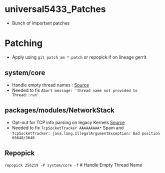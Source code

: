 #  universal5433_Patches
 * Bunch of important patches
 
# Patching
- Apply using `git patch am *.patch` or repopick if on lineage gerrit

## system/core
* Handle empty thread names : [Source](https://review.lineageos.org/c/LineageOS/android_system_core/+/256219)
* Needed to fix `Abort message: 'thread name not provided to Thread::run'`

## packages/modules/NetworkStack
* Opt-out for TCP info parsing on legacy Kernels [Source](https://github.com/ArrowOS/android_packages_modules_NetworkStack/commit/19bbd6fb49222c3849e8f9f8f5f2c56c61bdfc81)
* Needed to fix `TcpSocketTracker AAAAAAAAA*` Spam and `TcpSocketTracker: java.lang.IllegalArgumentException: Bad position 65648/3648`

## Repopick
`repopick 256219 -P system/core -f` # Handle Empty Thread Name
